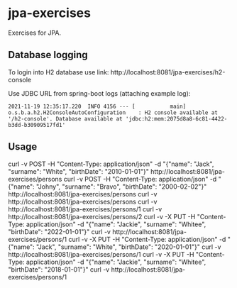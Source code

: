# jpa-exercises
Exercises for JPA.

## Database logging

To login into H2 database use link: http://localhost:8081/jpa-exercises/h2-console

Use JDBC URL from spring-boot logs (attaching example log):
```
2021-11-19 12:35:17.220  INFO 4156 --- [           main] o.s.b.a.h2.H2ConsoleAutoConfiguration    : H2 console available at '/h2-console'. Database available at 'jdbc:h2:mem:2075d8a8-6c81-4422-b3dd-b30909517fd1'
```

## Usage
curl -v POST -H "Content-Type: application/json" -d "{\"name\": \"Jack\", \"surname\": \"White\", \"birthDate\": \"2010-01-01\"}" http://localhost:8081/jpa-exercises/persons
curl -v POST -H "Content-Type: application/json" -d "{\"name\": \"Johny\", \"surname\": \"Bravo\", \"birthDate\": \"2000-02-02\"}" http://localhost:8081/jpa-exercises/persons
curl -v http://localhost:8081/jpa-exercises/persons
curl -v http://localhost:8081/jpa-exercises/persons/1
curl -v http://localhost:8081/jpa-exercises/persons/2
curl -v -X PUT -H "Content-Type: application/json" -d "{\"name\": \"Jackie\", \"surname\": \"Whitee\", \"birthDate\": \"2022-01-01\"}" curl -v http://localhost:8081/jpa-exercises/persons/1
curl -v -X PUT -H "Content-Type: application/json" -d "{\"name\": \"Jack\", \"surname\": \"White\", \"birthDate\": \"2020-01-01\"}" curl -v http://localhost:8081/jpa-exercises/persons/1
curl -v -X PUT -H "Content-Type: application/json" -d "{\"name\": \"Jackie\", \"surname\": \"Whitee\", \"birthDate\": \"2018-01-01\"}" curl -v http://localhost:8081/jpa-exercises/persons/1

